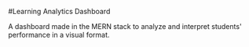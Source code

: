 #Learning Analytics Dashboard

A dashboard made in the MERN stack to analyze and interpret students' performance in a visual format.
